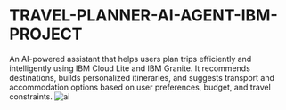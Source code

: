 # TRAVEL-PLANNER-AI-AGENT-IBM-PROJECT
An AI-powered assistant that helps users plan trips efficiently and intelligently using IBM Cloud Lite and IBM Granite. It recommends destinations, builds personalized itineraries, and suggests transport and accommodation options based on user preferences, budget, and travel constraints.
![ai](https://github.com/user-attachments/assets/1fbbdac2-cb14-4936-b0e1-25bc26c7edc3)
